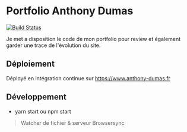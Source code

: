 # Portfolio Anthony Dumas
[![Build Status](http://172.105.82.184:8080/buildStatus/icon?job=Projets+Personnel%2Fanthony-dumas.fr)](http://172.105.82.184:8080/job/Projets%20Personnel/job/anthony-dumas.fr/)

Je met a disposition le code de mon portfolio pour review et également garder une trace de l'évolution du site.

## Déploiement
Déployé en intégration continue sur https://www.anthony-dumas.fr

## Développement

- yarn start ou npm start
> Watcher de fichier & serveur Browsersync
